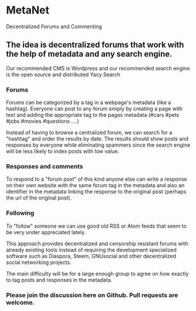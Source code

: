 # MetaNet
Decentralized Forums and Commenting

## The idea is decentralized forums that work with the help of metadata and any search engine.

Our recommended CMS is Wordpress and our recommended search engine is the open source and distributed Yacy Search

### Forums
Forums can be categorized by a tag in a webpage's metadata (like a hashtag).
Everyone can post to any forum simply by creating a page with text and adding the appropriate tag to the pages metadata (#cars #pets #jobs #movies #questions ....) 

Instead of having to browse a centralized forum, we can search for a "hashtag" and order the results by date. The results should show posts and responses by everyone while eliminating spammers since the search engine will be less likely to index posts with low value.

### Responses and comments
To respond to a "forum post" of this kind anyone else can write a response on their own website with the same forum tag in the metadata and also an identifier in the metadata linking the response to the original post (perhaps the url of the original post). 

### Following
To "follow" someone we can use good old RSS or Atom feeds that seem to be very under appreciated lately.

This approach provides decentralized and censorship resistant forums with already existing tools instead of requiring the development specialized software such as Diaspora, Steem, GNUsocial and other decentralized social networking projects. 

The main difficulty will be for a large enough group to agree on how exactly to tag posts and responses in the metadata. 

### Please join the discussion here on Github. Pull requests are welcome.






